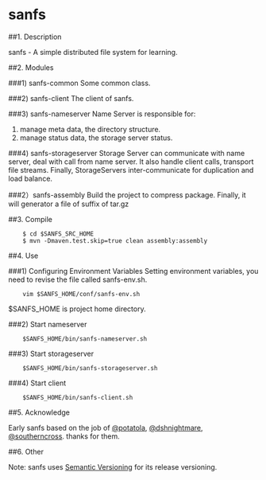 **sanfs**
==================

##1.  Description

sanfs - A simple distributed file system for learning.

##2.  Modules

###1) sanfs-common
Some common class.

###2) sanfs-client
The client of sanfs.

###3) sanfs-nameserver
Name Server is responsible for:

1. manage meta data, the directory structure.
2. manage status data, the storage server status.

###4) sanfs-storageserver
Storage Server can communicate with name server, deal with call from name server. It also handle client calls, transport file streams. Finally, StorageServers inter-communicate for duplication and load balance.

###2）sanfs-assembly
Build the project to compress package. Finally, it will generator a file of suffix of tar.gz

##3.  Compile

        $ cd $SANFS_SRC_HOME
        $ mvn -Dmaven.test.skip=true clean assembly:assembly

##4.  Use

###1) Configuring Environment Variables
Setting environment variables, you need to revise the file called sanfs-env.sh.

        vim $SANFS_HOME/conf/sanfs-env.sh
$SANFS_HOME is project home directory.

###2) Start nameserver

        $SANFS_HOME/bin/sanfs-nameserver.sh
###3) Start storageserver

        $SANFS_HOME/bin/sanfs-storageserver.sh
###4) Start client

        $SANFS_HOME/bin/sanfs-client.sh
##5. Acknowledge

Early sanfs based on the job of [@potatola](https://github.com/potatola), [@dshnightmare](https://github.com/dshnightmare), [@southerncross](https://github.com/southerncross). thanks for them.

##6. Other

Note: sanfs uses [Semantic Versioning][1] for its release versioning.

[1]:http://semver.org/